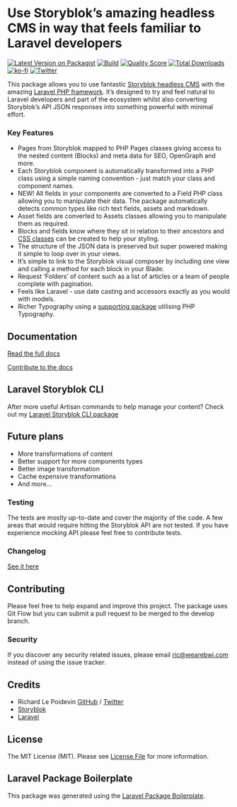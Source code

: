 # Use Storyblok’s amazing headless CMS in way that feels familiar to Laravel developers

[![Latest Version on Packagist](https://img.shields.io/packagist/v/riclep/laravel-storyblok.svg?style=flat-square)](https://packagist.org/packages/riclep/laravel-storyblok)
[![Build](https://img.shields.io/scrutinizer/build/g/riclep/laravel-storyblok?style=flat-square)](https://scrutinizer-ci.com/g/riclep/laravel-storyblok)
[![Quality Score](https://img.shields.io/scrutinizer/g/riclep/laravel-storyblok.svg?style=flat-square)](https://scrutinizer-ci.com/g/riclep/laravel-storyblok)
[![Total Downloads](https://img.shields.io/packagist/dt/riclep/laravel-storyblok.svg?style=flat-square)](https://packagist.org/packages/riclep/laravel-storyblok)
[![ko-fi](https://ko-fi.com/img/githubbutton_sm.svg)](https://ko-fi.com/M4M2C42W6)
[![Twitter](https://img.shields.io/twitter/follow/riclep.svg?style=social&label=Follow)](https://twitter.com/intent/follow?screen_name=riclep)


This package allows you to use fantastic [Storyblok headless CMS](https://www.storyblok.com/) with the amazing [Laravel PHP framework](https://laravel.com/). It’s designed to try and feel natural to Laravel developers and part of the ecosystem whilst also converting Storyblok’s API JSON responses into something powerful with minimal effort.

### Key Features

- Pages from Storyblok mapped to PHP Pages classes giving access to the nested content (Blocks) and meta data for SEO, OpenGraph and more.
- Each Storyblok component is automatically transformed into a PHP class using a simple naming convention - just match your class and component names.
- NEW! All fields in your components are converted to a Field PHP class allowing you to manipulate their data. The package automatically detects common types like rich text fields, assets and markdown.
- Asset fields are converted to Assets classes allowing you to manipulate them as required.
- Blocks and fields know where they sit in relation to their ancestors and [CSS classes](https://github.com/RicLeP/laravel-storyblok-css) can be created to help your styling.
- The structure of the JSON data is preserved but super powered making it simple to loop over in your views.
- It’s simple to link to the Storyblok visual composer by including one view and calling a method for each block in your Blade.
- Request ‘Folders’ of content such as a list of articles or a team of people complete with pagination.
- Feels like Laravel - use date casting and accessors exactly as you would with models.
- Richer Typography using a [supporting package](https://github.com/RicLeP/laravel-storyblok-typography) utilising PHP Typography.


## Documentation

[Read the full docs](https://ls.sirric.co.uk/docs)

[Contribute to the docs](https://github.com/RicLeP/laravel-storyblok-docs/)

## Laravel Storyblok CLI

After more useful Artisan commands to help manage your content? Check out my [Laravel Storyblok CLI package](https://github.com/RicLeP/laravel-storyblok-cli)

## Future plans

- More transformations of content
- Better support for more components types
- Better image transformation
- Cache expensive transformations
- And more…

### Testing

The tests are mostly up-to-date and cover the majority of the code. A few areas that would require hitting the Storyblok API are not tested. If you have experience mocking API please feel free to contribute tests.

### Changelog

[See it here](CHANGELOG.md)

## Contributing

Please feel free to help expand and improve this project. The package uses Git Flow but you can submit a pull request to be merged to the develop branch.

### Security

If you discover any security related issues, please email ric@wearebwi.com instead of using the issue tracker.

## Credits

- Richard Le Poidevin [GitHub](https://github.com/riclep) / [Twitter](https://twitter.com/riclep)
- [Storyblok](https://www.storyblok.com/)
- [Laravel](https://laravel.com/)

## License

The MIT License (MIT). Please see [License File](LICENSE.md) for more information.

## Laravel Package Boilerplate

This package was generated using the [Laravel Package Boilerplate](https://laravelpackageboilerplate.com).
